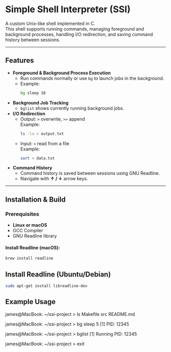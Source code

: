 # Simple Shell Interpreter (SSI)

A custom Unix-like shell implemented in C.  
This shell supports running commands, managing foreground and background processes, handling I/O redirection, and saving command history between sessions.

---

## Features
- **Foreground & Background Process Execution**  
  - Run commands normally or use `bg` to launch jobs in the background.
  - Example:  
    ```bash
    bg sleep 10
    ```
- **Background Job Tracking**
  - `bglist` shows currently running background jobs.
- **I/O Redirection**
  - Output: `>` overwrite, `>>` append  
    Example:  
    ```bash
    ls -la > output.txt
    ```
  - Input: `<` read from a file  
    Example:  
    ```bash
    sort < data.txt
    ```
- **Command History**
  - Command history is saved between sessions using GNU Readline.
  - Navigate with **↑ / ↓** arrow keys.

---

## Installation & Build
### Prerequisites
- **Linux or macOS**  
- GCC Compiler  
- GNU Readline library

#### Install Readline (macOS):
```bash
brew install readline
```
## Install Readline (Ubuntu/Debian)
```bash
sudo apt-get install libreadline-dev
```

## Example Usage
james@MacBook: ~/ssi-project > ls
Makefile  src  README.md

james@MacBook: ~/ssi-project > bg sleep 5
[1] PID: 12345

james@MacBook: ~/ssi-project > bglist
[1] Running PID: 12345

james@MacBook: ~/ssi-project > exit
